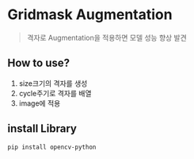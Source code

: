 # Gridmask Augmentation
> 격자로 Augmentation을 적용하면 모델 성능 향상 발견

## How to use?
1. size크기의 격자를 생성
2. cycle주기로 격자를 배열 
3. image에 적용

## install Library
```
pip install opencv-python
```